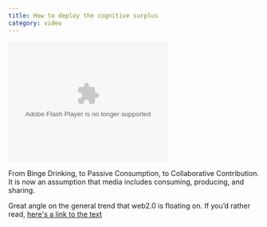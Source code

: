 ```yaml
---
title: How to deploy the cognitive surplus
category: video
---
```


<embed src="http://blip.tv/play/gshVtNIUhrwN" type="application/x-shockwave-flash" width="320" height="242" allowscriptaccess="always" allowfullscreen="true"></embed>

From Binge Drinking, to Passive Consumption, to Collaborative Contribution. It is now an assumption that media includes consuming, producing, and sharing.

Great angle on the general trend that web2.0 is floating on. If you’d rather read, [here's a link to the text](http://www.herecomeseverybody.org/2008/04/looking-for-the-mouse.html)